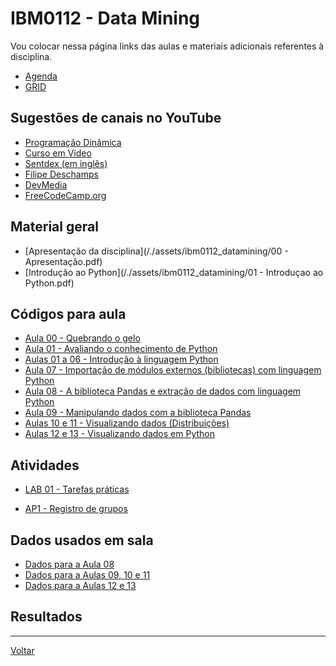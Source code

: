 # IBM0112 - Data Mining

Vou colocar nessa página links das aulas e materiais adicionais referentes à disciplina.

* [Agenda](agenda.md)
* [GRID](grid.md)

## Sugestões de canais no YouTube
* [Programação Dinâmica](https://www.youtube.com/c/ProgramacaoDinamica/)
* [Curso em Vídeo](https://www.youtube.com/c/CursoemVideo/)
* [Sentdex (em inglês)](https://www.youtube.com/c/sentdex)
* [Filipe Deschamps](https://www.youtube.com/c/FilipeDeschamps)
* [DevMedia](https://www.youtube.com/c/DevmediaBrasil)
* [FreeCodeCamp.org](https://www.youtube.com/c/freeCodeCamp)

## Material geral

* [Apresentação da disciplina](/./assets/ibm0112_datamining/00 - Apresentação.pdf)
* [Introdução ao Python](/./assets/ibm0112_datamining/01 - Introduçao ao Python.pdf)
<!-- * [Visualização de dados](/./assets/ibm0112_datamining/03 - Visualização de dados.pdf) -->
<!-- * [Tipos de visualizações de dados](/./assets/ibm0112_datamining/04 - Tipos de visualizações de dados.pdf) -->
<!-- * [O processo de mineraçao de dados](/./assets/ibm0112_datamining/02 - O processo de mineraçao de dados.pdf) -->
<!-- * [Avaliação de modelos](/./assets/ibm0112_datamining/05 - Avaliação de modelos.pdf) -->
<!-- * [KNN](/./assets/ibm0112_datamining/06 - KNN.pdf) -->
<!-- * [Naïve bayes](/./assets/ibm0112_datamining/07 - Naive Bayes.pdf) -->
<!-- * [Árvores de decisão](/./assets/ibm0112_datamining/08 - Árvores de Decisão.pdf) -->
<!-- * [Regressões](/./assets/ibm0112_datamining/09 - Regressões.pdf) -->
<!-- * [Agrupamentos](/./assets/ibm0112_datamining/10 - Agrupamentos.pdf) -->

## Códigos para aula

* [Aula 00 - Quebrando o gelo](https://drive.google.com/file/d/1ucfSOn7Su8uJPRAP4bqN7IKdRuJmwiVP/view?usp=sharing)
* [Aula 01 - Avaliando o conhecimento de Python](https://drive.google.com/file/d/1F0OPWg6samjvcTPvBjO6q333YXwCLulD/view?usp=sharing)
* [Aulas 01 a 06 - Introdução à linguagem Python](https://drive.google.com/file/d/1X3bCtwIsB5eb4u2IBEDe-0l9pjsT673B/view?usp=sharing)
* [Aula 07 - Importação de módulos externos (bibliotecas) com linguagem Python](https://drive.google.com/file/d/1Dyk5c18dz1EJeTG_zb7APiR3S59-g6N4/view?usp=sharing)
* [Aula 08 - A biblioteca Pandas e extração de dados com linguagem Python](https://drive.google.com/file/d/1-EjbsfgRCpJx33sJ0-h7IszwCh1i0nNw/view?usp=sharing)
* [Aula 09 - Manipulando dados com a biblioteca Pandas](https://drive.google.com/file/d/1fvXb9aUnaNJu_f7NvQa9EZNNtB11onKM/view?usp=sharing)
* [Aulas 10 e 11 - Visualizando dados (Distribuições)](https://drive.google.com/file/d/1SMekUk7PdPU9GA76Yo3fOqscemwpWAa5/view?usp=sharing)
* [Aulas 12 e 13 - Visualizando dados em Python](https://drive.google.com/file/d/15Vu65XXkNmzGE34FpJiBP8VHod_QmwRq/view?usp=sharing)
<!-- * [Aula 16 - KNN](https://drive.google.com/file/d/1ManMJsz5SeJK_5hAX-DZ9M1N16-kf86q/view?usp=sharing) -->
<!-- * [Aula 18 - Naïve Bayes](https://drive.google.com/file/d/1txLX-GxdGm6Hyi-_LkPfdNFPKdWOjfsD/view?usp=sharing) -->
<!-- * [Aula 20 - Árvores de decisão](https://drive.google.com/file/d/1Y7FtgZaq5MMWjISg2zWczXbFTUWR_0jQ/view?usp=sharing) -->
<!-- * [Aula 22 - Regressões](https://drive.google.com/file/d/16pWiBOl4OiVW1rcgYnUwTkDC1buOxQ5o/view?usp=sharing) -->
<!-- * [Aula 26 - Agrupamentos](https://colab.research.google.com/drive/1T9tiZKr6yUQTYFioL6CAZhimdjNG1uDf?usp=sharing) -->

## Atividades

* [LAB 01 - Tarefas práticas](https://drive.google.com/file/d/1rgBgFF_RHh8JUyXkblFyelZGkNAis1Ix/view?usp=sharing)
<!-- * [LAB 01 - Tarefas práticas (proposta de soluções)](https://drive.google.com/file/d/1-kpZgFbn4jx1UxBs0FB2AEOGvcnEdYej/view?usp=sharing) -->
* [AP1 - Registro de grupos](https://drive.google.com/file/d/15iVa1RwARtAarW_adclbiNbt8T9MoBpq/view?usp=sharing)
<!-- * [AP1 - Questões](https://drive.google.com/file/d/1nbsDL0xjMPAfQb5X__z8-SPOObHoGAPB/view?usp=sharing) -->
<!-- * [AP1 - Bases (Utilize apenas a designada para seu grupo!)](/./assets/ibm0112_datamining/AP1_Bases.zip) -->
<!-- * [AP1 - Proposta de soluções](https://drive.google.com/file/d/1FioPBy6Qqub52QmXzfWuYJnD3v-gZxZ6/view?usp=sharing) -->
<!-- * [LAB 02 - Tarefas práticas (Árvore de Decisão)](https://drive.google.com/file/d/1IvUUNrT7a3vCfVrkDw1jzbtbVyg9wTaK/view?usp=sharing) -->
<!-- * [LAB 03 - Tarefas práticas (Modelagem)](https://drive.google.com/file/d/1zOuNsV9BhIhTCuoYP8kPGvvP6XTaYxrr/view?usp=sharing) -->
<!-- * [AP2 - Registro de grupos](https://drive.google.com/file/d/1VdITxPmgC9wePdZelvYEX605Pr5KXwOt/view?usp=sharing) -->
<!-- * [AP2 - Questões](https://drive.google.com/file/d/1dUDoP1I9XRBIuepqGzeUm1DVKTfTFvK4/view?usp=sharing) -->

## Dados usados em sala
* [Dados para a Aula 08](/./assets/ibm0112_datamining/Dados_Aula08.zip)
* [Dados para a Aulas 09, 10 e 11](/./assets/ibm0112_datamining/Dados_Aula09.zip)
* [Dados para a Aulas 12 e 13](/./assets/ibm0112_datamining/Dados_Aulas12e13.zip)
<!-- * [Dados para a Aula 18 (Naive Bayes)](/./assets/ibm0112_datamining/Dados_Aula18.zip) -->
<!-- * [Dados para a Aula 20 (Árvores de decisão)](/./assets/ibm0112_datamining/Dados_Aula20.zip) -->
<!-- * [Dados para a Aula 22 (Regressões)](/./assets/ibm0112_datamining/Dados_Aula22.zip) -->
<!-- * [Dados para a Aula 26 (Agrupamentos)](/./assets/ibm0112_datamining/Dados_Aula26.zip) -->
<!-- * [TEXTO](LINK) -->

## Resultados
<!-- * [LAB 01 - Tarefas práticas - Resultado](/./assets/ibm0112_datamining/Turma8002_S12023_Resultados_Lab01.pdf) -->
<!-- * [AP1 - Resultado](/./assets/ibm0112_datamining/Turma8002_S12023_Resultados_AP1.pdf) -->
<!-- * [LAB 02 - Tarefas práticas (Árvore de Decisão) - Resultado](/./assets/ibm0112_datamining/Turma8002_S12023_Resultados_Lab02.pdf) -->
<!-- * [LAB 03 - Modelagem - Resultado](/./assets/ibm0112_datamining/Turma8002_S12023_Resultados_Lab03.pdf) -->
<!-- * [AP2 - Resultado](/./assets/ibm0112_datamining/Turma8002_S12023_Resultados_AP2.pdf) -->
<!-- * [AS - Resultado](/./assets/ibm0112_datamining/Turma8002_S12023_Resultados_AS.pdf) -->

---

[Voltar](https://cassiusf.github.io/)
